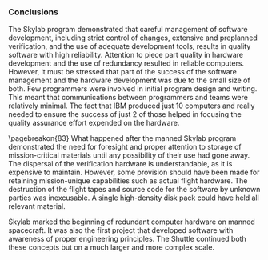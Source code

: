 ### Conclusions

The Skylab program demonstrated that careful management of
software development, including strict control of changes, extensive and
preplanned verification, and the use of adequate development tools,
results in quality software with high reliability. Attention to piece
part quality in hardware development and the use of redundancy resulted
in reliable computers. However, it must be stressed that part of the
success of the software management and the hardware development was due
to the small size of both. Few programmers were involved in initial
program design and writing. This meant that communications between
programmers and teams were relatively minimal. The fact that IBM
produced just 10 computers and really needed to ensure the success of
just 2 of those helped in focusing the quality assurance effort expended
on the hardware.

\pagebreakon{83} What happened after the manned Skylab program demonstrated
the need for foresight and proper attention to storage of
mission-critical materials until any possibility of their use had gone
away. The dispersal of the verification hardware is understandable, as
it is expensive to maintain. However, some provision should have been
made for retaining mission-unique capabilities such as actual flight
hardware. The destruction of the flight tapes and source code for the
software by unknown parties was inexcusable. A single high-density disk
pack could have held all relevant material.

Skylab marked the beginning of redundant computer hardware on manned
spacecraft. It was also the first project that developed software with
awareness of proper engineering principles. The Shuttle continued both
these concepts but on a much larger and more complex scale.
